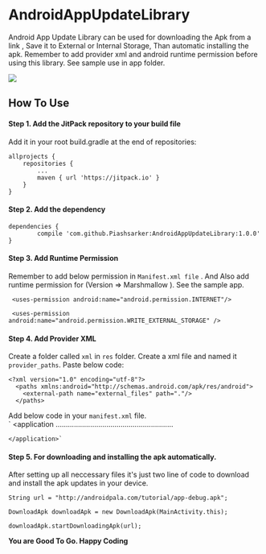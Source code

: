 # AndroidAppUpdateLibrary
Android App Update Library can be used for downloading the Apk from a link , Save it to External or Internal Storage, Than automatic installing the apk. Remember to add provider xml and android runtime permission before using this library. See sample use in app folder.

[![](https://jitpack.io/v/Piashsarker/AndroidAppUpdateLibrary.svg)](https://jitpack.io/#Piashsarker/AndroidAppUpdateLibrary)
## How To Use 
#### Step 1. Add the JitPack repository to your build file 

Add it in your root build.gradle at the end of repositories: </br> 


	allprojects {
		repositories {
			...
			maven { url 'https://jitpack.io' }
		}
	}
  
#### Step 2. Add the dependency

	dependencies {
	        compile 'com.github.Piashsarker:AndroidAppUpdateLibrary:1.0.0'
	}
  
  
#### Step 3. Add Runtime Permission 

Remember to add below  permission in `Manifest.xml file` . And Also add runtime permission for (Version => Marshmallow ). See the sample app. 

     <uses-permission android:name="android.permission.INTERNET"/>
  
     <uses-permission android:name="android.permission.WRITE_EXTERNAL_STORAGE" />
 
 ####  Step 4. Add Provider XML 
 Create a folder called `xml` in `res` folder. Create a xml file and named it `provider_paths`. Paste below code: 
 
    <?xml version="1.0" encoding="utf-8"?>
      <paths xmlns:android="http://schemas.android.com/apk/res/android">
        <external-path name="external_files" path="."/>
      </paths>
      
 Add below code in your `manifest.xml` file.    
  `   <application
        ..........................................................
        <provider
            android:name="android.support.v4.content.FileProvider"
            android:authorities="${applicationId}.provider"
            android:exported="false"
            android:grantUriPermissions="true">
            <meta-data
                android:name="android.support.FILE_PROVIDER_PATHS"
                android:resource="@xml/provider_paths"/>
        </provider>


    </application>`
 
 #### Step 5. For downloading and installing the apk automatically.
 
 After setting up all neccessary files it's just two line of code to download and install the apk updates in your device. 
  	
	String url = "http://androidpala.com/tutorial/app-debug.apk";
	
	DownloadApk downloadApk = new DownloadApk(MainActivity.this);
       	
	downloadApk.startDownloadingApk(url);
 
 
 
 <b> You are Good To Go. Happy Coding </b> 
 
